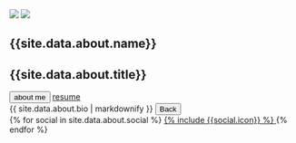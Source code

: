 <div class="perspective-fixed"
    data-80p="visibility: visible; opacity: 1;"
    data-81p="visibility: hidden; opacity: 0;"
>
  <section class="user-card"
    data-20p="transform: scale(1);"
    data-100p="transform: scale(0.8);"
    data-101p="transform: scale(0);"
  >
    <div class="user-card__avatar" tabindex="0">
      <div class="user-card__avatar-image user-card__avatar-image--white"></div>
      <div class="user-card__avatar-flipper">
        <img class="user-card__avatar-image user-card__avatar-image--front" src="{{site.data.about.avatar1}}">
        <img class="user-card__avatar-image user-card__avatar-image--back" src="{{site.data.about.avatar2}}">
      </div>
    </div>
    <h1 class="user-card__name">{{site.data.about.name}}</h1>
    <h2 class="user-card__title">{{site.data.about.title}}</h2>
    <div class="user-card__bio-buttons">
      <button class="user-card__bio-button js-show-bio">about me</button>
      <a href="./CV_Federico_Zivolo.pdf" target="_blank" class="user-card__resumee-button">resume</a>
    </div>
    <section class="user-card__bio user-card__bio--hidden">
      <div class="user-card__bio-content">
        {{ site.data.about.bio | markdownify }}
        <button class="user-card__back js-hide-bio">Back</button>
      </div>
    </section>

  <div class="user-card__social">
      {% for social in site.data.about.social %}
        <a class="user-card__social-icon" href="{{social.url}}" target="_blank" title="{{social.name}}">
          {% include {{social.icon}} %}
        </a>
      {% endfor %}
    </div>
  </section>
</div>
